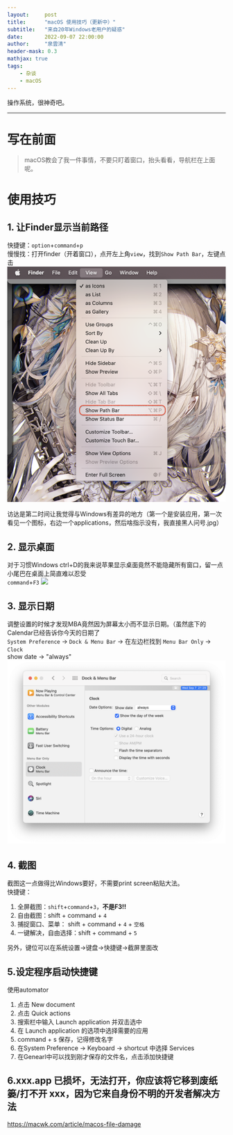 ```yaml
---
layout:     post
title:      "macOS 使用技巧（更新中）"
subtitle:   "来自20年Windows老用户的疑惑"
date:       2022-09-07 22:00:00
author:     "泉雲清"
header-mask: 0.3
mathjax: true
tags: 
    - 杂谈
    - macOS
---
```

操作系统，很神奇吧。

---

# 写在前面
> macOS教会了我一件事情，不要只盯着窗口，抬头看看，导航栏在上面呢。

# 使用技巧  

## 1. 让Finder显示当前路径  
快捷键：`option`+`command`+`p`  
慢慢找：打开finder（开着窗口），点开左上角`view`，找到`Show Path Bar`，左键点击
![](/img/in-post/post-show-path-bar.png)

访达是第二时间让我觉得与Windows有差异的地方（第一个是安装应用，第一次看见一个图标，右边一个applications，然后啥指示没有，我直接黑人问号.jpg）

## 2. 显示桌面
对于习惯Windows ctrl+D的我来说苹果显示桌面竟然不能隐藏所有窗口，留一点小尾巴在桌面上简直难以忍受  
`command`+`F3`
![](/img/in-post/post-show-desktop.png)

## 3. 显示日期
调整设置的时候才发现MBA竟然因为屏幕太小而不显示日期。（虽然底下的Calendar已经告诉你今天的日期了  
`System Preference` -> `Dock & Menu Bar` -> 在左边栏找到 `Menu Bar Only` -> `Clock`  
show date -> "always"
![](/img/in-post/post-change-clock.png)

## 4. 截图
截图这一点做得比Windows要好，不需要print screen粘贴大法。  
快捷键：
1. 全屏截图：`shift`+`command`+`3`，**不是F3!!**
2. 自由截图：shift + command + `4`
3. 捕捉窗口、菜单： shift + command + `4` + `空格`
4. 一键解决，自由选择：shift + command + `5`

另外，键位可以在系统设置->键盘->快捷键->截屏里面改

## 5.设定程序启动快捷键
使用automator
1. 点击 New document
2. 点击 Quick actions 
3. 搜索栏中输入 Launch application 并双击选中
4. 在 Launch application 的选项中选择需要的应用
5. command + s 保存，记得修改名字
6. 在System Preference -> Keyboard -> shortcut 中选择 Services
7. 在Genearl中可以找到刚才保存的文件名，点击添加快捷键

## 6.xxx.app 已损坏，无法打开，你应该将它移到废纸篓/打不开 xxx，因为它来自身份不明的开发者解决方法  
<https://macwk.com/article/macos-file-damage>